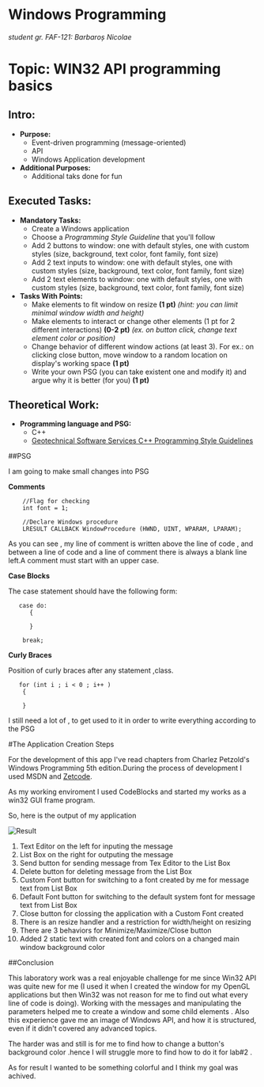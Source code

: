 # Windows Programming
###### student gr. FAF-121: Barbaroș Nicolae

# Topic: WIN32 API programming basics


## Intro:
  - **Purpose:**
    - Event-driven programming (message-oriented)
    - API
    - Windows Application development
  - **Additional Purposes:**
    - Additional taks done for fun


## Executed Tasks:
  - **Mandatory Tasks:**
    - Create a Windows application
    - Choose a _Programming Style Guideline_ that you'll follow
    - Add 2 buttons to window: one with default styles, one with custom styles (size, background, text color, font family, font size)
    - Add 2 text inputs to window: one with default styles, one with custom styles (size, background, text color, font family, font size)
    - Add 2 text elements to window: one with default styles, one with custom styles (size, background, text color, font family, font size)
  - **Tasks With Points:**
    - Make elements to fit window on resize **(1 pt)**
    _(hint: you can limit minimal window width and height)_
    - Make elements to interact or change other elements (1 pt for 2 different interactions) **(0-2 pt)** _(ex. on button click, change text element color or position)_
    - Change behavior of different window actions (at least 3). For ex.: on clicking close button, move window to a random location on display's working space **(1 pt)**
    - Write your own PSG (you can take existent one and modify it) and argue why it is better (for you) **(1 pt)**

## Theoretical Work:
  - **Programming language and PSG:**
    - C++
    - [Geotechnical Software Services C++ Programming Style Guidelines](http://geosoft.no/development/cppstyle.html)


##PSG

I am going to make small changes into PSG 

**Comments**
```
    //Flag for checking
    int font = 1;

    //Declare Windows procedure
    LRESULT CALLBACK WindowProcedure (HWND, UINT, WPARAM, LPARAM);
```

As you can see , my line of comment is written above the line of code , and between a line of code and a line of comment there is always a blank line left.A comment must start with an upper case.

**Case Blocks**

The case statement should have the following form:

```
   case do:
      {
      
      }
      
    break;
```

**Curly Braces**

Position of curly braces after any statement ,class.

```
   for (int i ; i < 0 ; i++ )
    {
  
    }
```  

I still need a lot of , to get used to it in order to write everything according to the PSG

#The Application Creation Steps

For the development of this app I've read chapters from  Charlez Petzold's Windows Programming 5th edition.During the process of development I used MSDN and [Zetcode](http://www.zetcode.com/).

As my working enviroment I used CodeBlocks and started my works as a win32 GUI frame program.

So, here is the output of my application

![Result](https://raw.github.com/TUM-FAF/FAF-121-Barbaros-Nicolae/master/WP/lab%231/photo.png)

1. Text Editor on the left for inputing the message
2. List Box on the right for outputing the message
3. Send button for sending message from Tex Editor to the List Box
4. Delete button for deleting message from the List Box
5. Custom Font button for switching to a font created by me for message text from List Box
6. Default Font button for switching to the default system font for message text from List Box
7. Close button for clossing the application with a Custom Font created
8. There is an resize handler and a restriction for width/height on resizing 
9. There are 3 behaviors for Minimize/Maximize/Close button
10. Added 2 static text with created font and colors on a changed main window background color

##Conclusion

This laboratory work was a real enjoyable challenge for me since  Win32 API was quite new for me (I used it when I created the window for my OpenGL applications but then Win32 was not reason for me to find out what every line of code is doing). Working with the messages and manipulating the parameters helped me to create a window and some child elements . Also this experience gave me an image of Windows API, and how it is structured, even if it didn't covered any advanced topics.

The harder was and  still is for me to find how to change a button's background color .hence I will struggle more to find how to do it for lab#2 .

As for result I wanted to be something colorful and I think my goal was achived.

